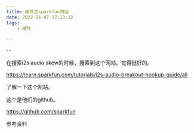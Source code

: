 ```yaml
---
title: 硬件之sparkfun网站
date: 2022-11-07 17:13:32
tags:
	- 硬件

---
```


--

在搜索i2s audio skew的时候，搜索到这个网站。觉得挺好的。

https://learn.sparkfun.com/tutorials/i2s-audio-breakout-hookup-guide/all

了解一下这个网站。

这个是他们的github。

https://github.com/sparkfun





参考资料

